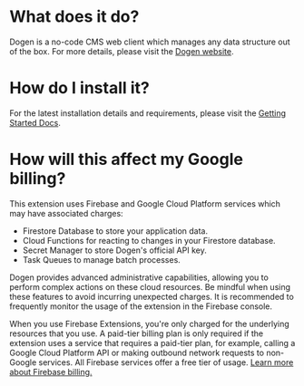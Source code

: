 # What does it do?

Dogen is a no-code CMS web client which manages any data structure out of the box. For more details, please visit the [Dogen website](https://dogen.io).

# How do I install it?

For the latest installation details and requirements, please visit the [Getting Started Docs](https://www.dogen.io/docs/getting-started).

# How will this affect my Google billing?

This extension uses Firebase and Google Cloud Platform services which may have associated charges:

- Firestore Database to store your application data.
- Cloud Functions for reacting to changes in your Firestore database.
- Secret Manager to store Dogen's official API key.
- Task Queues to manage batch processes.

Dogen provides advanced administrative capabilities, allowing you to perform complex actions on these cloud resources. Be mindful when using these features to avoid incurring unexpected charges. It is recommended to frequently monitor the usage of the extension in the Firebase console.

When you use Firebase Extensions, you're only charged for the underlying resources that you use. A paid-tier billing plan is only required if the extension uses a service that requires a paid-tier plan, for example, calling a Google Cloud Platform API or making outbound network requests to non-Google services. All Firebase services offer a free tier of usage. [Learn more about Firebase billing.](https://firebase.google.com/pricing)
